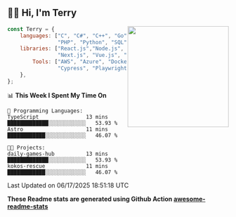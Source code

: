 <h2>👋🏻 Hi, I'm Terry</h2>

<img align='right' src="https://media.giphy.com/media/fkZukR450RQ1qnGaq9/giphy.gif" width="230">

```javascript
const Terry = {
    languages: ["C", "C#", "C++", "Go", "Java", "Javascript",
                "PHP", "Python", "SQL", "Typescript"],
    libraries: ["React.js","Node.js", ".Net", "Express.js",
                "Next.js", "Vue.js", "Astro.js", "CUDA"],
        Tools: ["AWS", "Azure", "Docker🐳", "Git", "Figma",
                "Cypress", "Playwright", "Postman", "Jira"],
    },
};
```
<!--START_SECTION:waka-->
📊 **This Week I Spent My Time On** 

```text
💬 Programming Languages: 
TypeScript               13 mins             █████████████░░░░░░░░░░░░   53.93 % 
Astro                    11 mins             ████████████░░░░░░░░░░░░░   46.07 % 

🐱‍💻 Projects: 
daily-games-hub          13 mins             █████████████░░░░░░░░░░░░   53.93 % 
kokos-rescue             11 mins             ████████████░░░░░░░░░░░░░   46.07 % 
```


 Last Updated on 06/17/2025 18:51:18 UTC
<!--END_SECTION:waka-->

**These Readme stats are generated using Github Action [awesome-readme-stats](https://github.com/anmol098/waka-readme-stats)**
